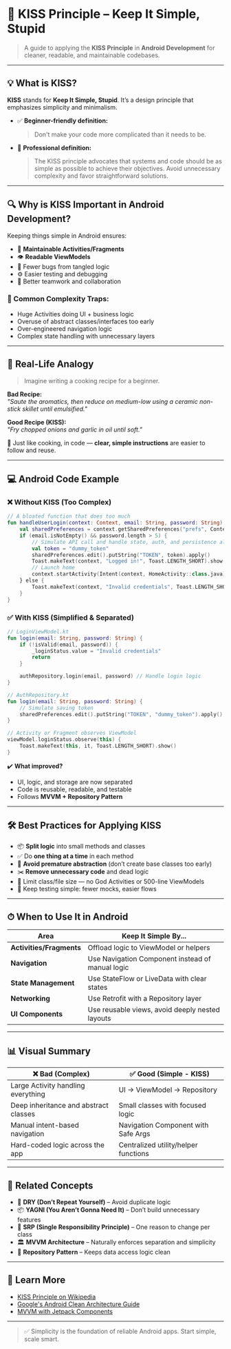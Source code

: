 # 🧠 KISS Principle – Keep It Simple, Stupid

> A guide to applying the **KISS Principle** in **Android Development** for cleaner, readable, and maintainable codebases.

---

## 💡 What is KISS?

**KISS** stands for **Keep It Simple, Stupid**. It’s a design principle that emphasizes simplicity and minimalism.

- ✅ **Beginner-friendly definition:**  
  > Don't make your code more complicated than it needs to be.

- 📘 **Professional definition:**  
  > The KISS principle advocates that systems and code should be as simple as possible to achieve their objectives. Avoid unnecessary complexity and favor straightforward solutions.

---

## 🔍 Why is KISS Important in Android Development?

Keeping things simple in Android ensures:

- 📱 **Maintainable Activities/Fragments**
- 👁️ **Readable ViewModels**
- 🐞 Fewer bugs from tangled logic
- ⚙️ Easier testing and debugging
- 🧩 Better teamwork and collaboration

### 📌 Common Complexity Traps:
- Huge Activities doing UI + business logic
- Overuse of abstract classes/interfaces too early
- Over-engineered navigation logic
- Complex state handling with unnecessary layers

---

## 🧠 Real-Life Analogy

> Imagine writing a cooking recipe for a beginner.

**Bad Recipe:**  
_"Saute the aromatics, then reduce on medium-low using a ceramic non-stick skillet until emulsified."_

**Good Recipe (KISS):**  
_"Fry chopped onions and garlic in oil until soft."_

🧠 Just like cooking, in code — **clear, simple instructions** are easier to follow and reuse.

---

## 💻 Android Code Example

### ❌ Without KISS (Too Complex)

```kotlin
// A bloated function that does too much
fun handleUserLogin(context: Context, email: String, password: String) {
    val sharedPreferences = context.getSharedPreferences("prefs", Context.MODE_PRIVATE)
    if (email.isNotEmpty() && password.length > 5) {
        // Simulate API call and handle state, auth, and persistence all here
        val token = "dummy_token"
        sharedPreferences.edit().putString("TOKEN", token).apply()
        Toast.makeText(context, "Logged in!", Toast.LENGTH_SHORT).show()
        // Launch home
        context.startActivity(Intent(context, HomeActivity::class.java))
    } else {
        Toast.makeText(context, "Invalid credentials", Toast.LENGTH_SHORT).show()
    }
}
````

### ✅ With KISS (Simplified & Separated)

```kotlin
// LoginViewModel.kt
fun login(email: String, password: String) {
    if (!isValid(email, password)) {
        _loginStatus.value = "Invalid credentials"
        return
    }

    authRepository.login(email, password) // Handle login logic
}

// AuthRepository.kt
fun login(email: String, password: String) {
    // Simulate saving token
    sharedPreferences.edit().putString("TOKEN", "dummy_token").apply()
}

// Activity or Fragment observes ViewModel
viewModel.loginStatus.observe(this) {
    Toast.makeText(this, it, Toast.LENGTH_SHORT).show()
}
```

✔️ **What improved?**

* UI, logic, and storage are now separated
* Code is reusable, readable, and testable
* Follows **MVVM + Repository Pattern**

---

## 🛠 Best Practices for Applying KISS

* 📦 **Split logic** into small methods and classes
* ✅ Do **one thing at a time** in each method
* 🧹 **Avoid premature abstraction** (don’t create base classes too early)
* ✂️ **Remove unnecessary code** and dead logic
* 📏 Limit class/file size — no God Activities or 500-line ViewModels
* 🧪 Keep testing simple: fewer mocks, easier flows

---

## ⏱ When to Use It in Android

| Area                     | Keep It Simple By...                             |
| ------------------------ | ------------------------------------------------ |
| **Activities/Fragments** | Offload logic to ViewModel or helpers            |
| **Navigation**           | Use Navigation Component instead of manual logic |
| **State Management**     | Use StateFlow or LiveData with clear states      |
| **Networking**           | Use Retrofit with a Repository layer             |
| **UI Components**        | Use reusable views, avoid deeply nested layouts  |

---

## 📊 Visual Summary

| ❌ Bad (Complex)                       | ✅ Good (Simple - KISS)               |
| ------------------------------------- | ------------------------------------ |
| Large Activity handling everything    | UI → ViewModel → Repository          |
| Deep inheritance and abstract classes | Small classes with focused logic     |
| Manual intent-based navigation        | Navigation Component with Safe Args  |
| Hard-coded logic across the app       | Centralized utility/helper functions |

---

## 🔗 Related Concepts

* 🔁 **DRY (Don’t Repeat Yourself)** – Avoid duplicate logic
* 📦 **YAGNI (You Aren’t Gonna Need It)** – Don’t build unnecessary features
* 🧩 **SRP (Single Responsibility Principle)** – One reason to change per class
* 🏛 **MVVM Architecture** – Naturally enforces separation and simplicity
* 🔌 **Repository Pattern** – Keeps data access logic clean

---

## 📘 Learn More

* [KISS Principle on Wikipedia](https://en.wikipedia.org/wiki/KISS_principle)
* [Google's Android Clean Architecture Guide](https://developer.android.com/topic/architecture)
* [MVVM with Jetpack Components](https://developer.android.com/topic/libraries/architecture/viewmodel)

---

> ✅ Simplicity is the foundation of reliable Android apps. Start simple, scale smart.
